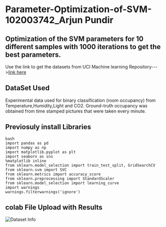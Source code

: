 # Parameter-Optimization-of-SVM-102003742_Arjun Pundir
## Optimization of the SVM parameters for 10 different samples with 1000 iterations to get the best parameters.

Use the link to get the datasets from UCI Machine learning Repository--->[link here](https://archive.ics.uci.edu/ml/datasets/Occupancy+Detection+)

## DataSet Used
Experimental data used for binary classification (room occupancy) from Temperature,Humidity,Light and CO2. Ground-truth occupancy was obtained from time stamped pictures that were taken every minute.

## Previosuly install Libraries 
```
bash
import pandas as pd
import numpy as np
import matplotlib.pyplot as plt
import seaborn as sns
%matplotlib inline
from sklearn.model_selection import train_test_split, GridSearchCV
from sklearn.svm import SVC
from sklearn.metrics import accuracy_score
from sklearn.preprocessing import StandardScaler
from sklearn.model_selection import learning_curve
import warnings
warnings.filterwarnings('ignore')
```

## colab File Upload with Results

![Dataset Info](./C:/Users/MY/OneDrive/Desktop/datasetinfo.jpeg)


